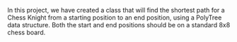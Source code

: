 In this project, we have created a class that will find the shortest path for a Chess Knight from a starting position to an end position, using a PolyTree data structure. Both the start and end positions should be on a standard 8x8 chess board.
